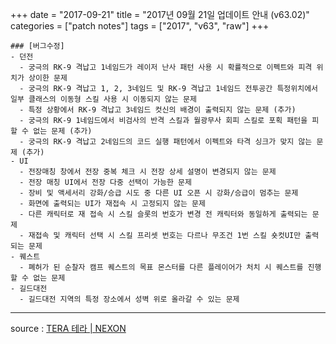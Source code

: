 +++
date = "2017-09-21"
title = "2017년 09월 21일 업데이트 안내 (v63.02)"
categories = ["patch notes"]
tags = ["2017", "v63", "raw"]
+++

```
### [버그수정]
- 던전
  - 궁극의 RK-9 격납고 1네임드가 레이저 난사 패턴 사용 시 확률적으로 이펙트와 피격 위치가 상이한 문제
  - 궁극의 RK-9 격납고 1, 2, 3네임드 및 RK-9 격납고 1네임드 전투공간 특정위치에서
일부 클래스의 이동형 스킬 사용 시 이동되지 않는 문제
  - 특정 상황에서 RK-9 격납고 3네임드 컷신의 배경이 출력되지 않는 문제 (추가)
  - 궁극의 RK-9 1네임드에서 비검사의 반격 스킬과 월광무사 회피 스킬로 포획 패턴을 피할 수 없는 문제 (추가)
  - 궁극의 RK-9 격납고 2네임드의 코드 실행 패턴에서 이펙트와 타격 싱크가 맞지 않는 문제 (추가)
- UI
  - 전장매칭 창에서 전장 중복 체크 시 전장 상세 설명이 변경되지 않는 문제
  - 전장 매칭 UI에서 전장 다중 선택이 가능한 문제
  - 장비 및 액세서리 강화/승급 시도 중 다른 UI 오픈 시 강화/승급이 멈추는 문제
  - 화면에 출력되는 UI가 재접속 시 고정되지 않는 문제
  - 다른 캐릭터로 재 접속 시 스킬 슬롯의 번호가 변경 전 캐릭터와 동일하게 출력되는 문제
  - 재접속 및 캐릭터 선택 시 스킬 프리셋 번호는 다르나 무조건 1번 스킬 숏컷UI만 출력되는 문제
- 퀘스트
  - 폐허가 된 순찰자 캠프 퀘스트의 목표 몬스터를 다른 플레이어가 처치 시 퀘스트를 진행할 수 없는 문제
- 길드대전
  - 길드대전 지역의 특정 장소에서 성벽 위로 올라갈 수 있는 문제
```

----

source : [TERA 테라 | NEXON](http://tera.nexon.com/news/update/view.aspx?n4articlesn=298)